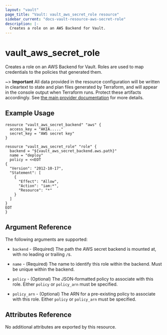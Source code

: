 ```yaml
---
layout: "vault"
page_title: "Vault: vault_aws_secret_role resource"
sidebar_current: "docs-vault-resource-aws-secret-role"
description: |-
  Creates a role on an AWS Backend for Vault.
---
```


# vault\_aws\_secret\_role

Creates a role on an AWS Backend for Vault. Roles are
used to map credentials to the policies that generated them.

~> **Important** All data provided in the resource configuration will be
written in cleartext to state and plan files generated by Terraform, and
will appear in the console output when Terraform runs. Protect these
artifacts accordingly. See
[the main provider documentation](../index.html)
for more details.

## Example Usage

```hcl
resource "vault_aws_secret_backend" "aws" {
  access_key = "AKIA....."
  secret_key = "AWS secret key"
}

resource "vault_aws_secret_role" "role" {
  backend = "${vault_aws_secret_backend.aws.path}"
  name = "deploy"
  policy = <<EOT
{
  "Version": "2012-10-17",
  "Statement": [
    {
      "Effect": "Allow",
      "Action": "iam:*",
      "Resource": "*"
    }
  ]
}
EOT
}
```

## Argument Reference

The following arguments are supported:

* `backend` - (Required) The path the AWS secret backend is mounted at,
with no leading or trailing `/`s.

* `name` - (Required) The name to identify this role within the backend.
Must be unique within the backend.

* `policy` - (Optional) The JSON-formatted policy to associate with this
role. Either `policy` or `policy_arn` must be specified.

* `policy_arn` - (Optional) The ARN for a pre-existing policy to associate
with this role. Either `policy` or `policy_arn` must be specified.

## Attributes Reference

No additional attributes are exported by this resource.
